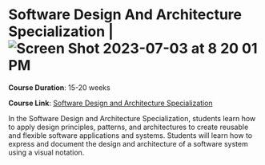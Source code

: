 # Software Design And Architecture Specialization | ![Screen Shot 2023-07-03 at 8 20 01 PM](https://github.com/melitamariah/Software_Design_And_Architecture/assets/72455247/ebcf9ef6-c2b6-40e8-961a-ae660583ca8c)

**Course Duration**: 15-20 weeks

**Course Link**: [Software Design and Architecture Specialization](https://www.coursera.org/programs/data-sciences-training-development-cazgi/specializations/software-design-architecture?authProvider=target#outcomes)

In the Software Design and Architecture Specialization, students learn how to apply design principles, patterns, and architectures to create reusable and flexible software applications and systems. Students will learn how to express and document the design and architecture of a software system using a visual notation.

